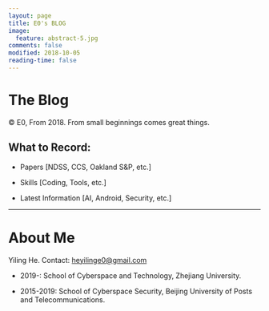 ```yaml
---
layout: page
title: E0's BLOG
image:
  feature: abstract-5.jpg
comments: false
modified: 2018-10-05
reading-time: false
---
```

# The Blog

© E0, From 2018. From small beginnings comes great things.

## What to Record:

* Papers [NDSS, CCS, Oakland S&P, etc.]

* Skills [Coding, Tools, etc.]

* Latest Information [AI, Android, Security, etc.]

---

# About Me

Yiling He. Contact: heyilinge0@gmail.com

* 2019-: School of Cyberspace and Technology, Zhejiang University.

* 2015-2019: School of Cyberspace Security, Beijing University of Posts and Telecommunications.